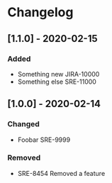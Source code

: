 # Changelog

## [1.1.0] - 2020-02-15
### Added
- Something new JIRA-10000
- Something else SRE-11000

## [1.0.0] - 2020-02-14
### Changed
- Foobar SRE-9999
### Removed
- SRE-8454 Removed a feature
